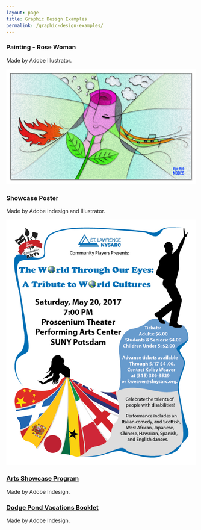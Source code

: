 ```yaml
---
layout: page
title: Graphic Design Examples
permalink: /graphic-design-examples/
---
```


### Painting - Rose Woman

Made by Adobe Illustrator.

![Rose Woman](/images/roseWomanFinal5BWN.jpg "Rose Woman")

### Showcase Poster

Made by Adobe Indesign and Illustrator.

![Showcase Poster](/images/artsShow2017Flyer8.5x11.jpg "Showcase Poster")

### [Arts Showcase Program](http://www.thearcjslc.org/sites/default/files/2019-08/artsShowProgram2019.pdf)

Made by Adobe Indesign.

### [Dodge Pond Vacations Booklet](http://www.thearcjslc.org/sites/default/files/2019-08/dpBooklet2019.pdf)

Made by Adobe Indesign.
